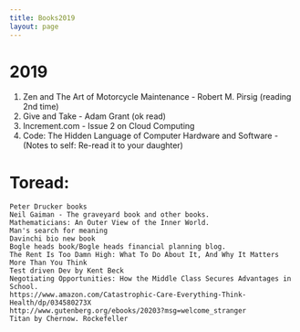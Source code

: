 ```yaml
---
title: Books2019
layout: page
---
```


# 2019

1. Zen and The Art of Motorcycle Maintenance - Robert M. Pirsig (reading 2nd time)
2. Give and Take - Adam Grant (ok read)
3. Increment.com - Issue 2 on Cloud Computing
4. Code: The Hidden Language of Computer Hardware and Software - (Notes to self: Re-read it to your daughter)

# Toread:
    Peter Drucker books
    Neil Gaiman - The graveyard book and other books.
    Mathematicians: An Outer View of the Inner World.
    Man's search for meaning
    Davinchi bio new book
    Bogle heads book/Bogle heads financial planning blog.
    The Rent Is Too Damn High: What To Do About It, And Why It Matters More Than You Think
    Test driven Dev by Kent Beck    
    Negotiating Opportunities: How the Middle Class Secures Advantages in School.
    https://www.amazon.com/Catastrophic-Care-Everything-Think-Health/dp/034580273X
    http://www.gutenberg.org/ebooks/20203?msg=welcome_stranger
    Titan by Chernow. Rockefeller 
